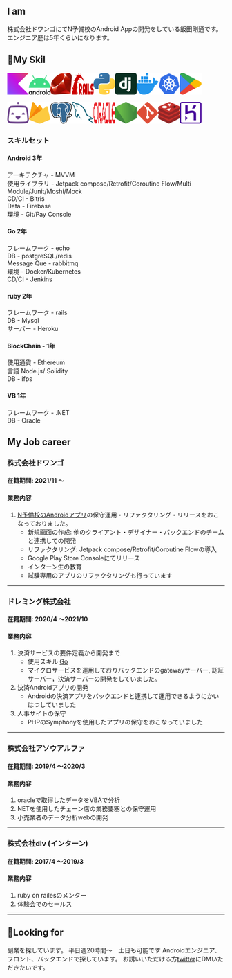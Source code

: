 ## I am
株式会社ドワンゴにてN予備校のAndroid Appの開発をしている飯田剛通です。
エンジニア歴は5年くらいになります。

## 🔭My Skil
<img src="./kotlin-icon.png" width="50" ><img src="./android-vertical.png" width="50" ><img src="./ruby.png" width="50" height="50" ><img src="./rails.png" width="50" height="50" ><img src="./python.png" width="50" height="50" ><img src="./django-icon.png" width="50" height="50" ><img src="./docker-icon.png" width="50" height="50" ><img src="./kubernetes.png" width="50" height="50" ><img src="./google-play-icon.png" width="50" height="50" >

<img src="./bitrise-icon.png" width="50" height="50" ><img src="./firebase.png" width="50" height="50" ><img src="./postgresql.png" width="50" height="50" ><img src="./mysql-icon.png" width="50" height="50" ><img src="./oracle.png" width="50" height="50" ><img src="./nodejs-icon-alt.png" width="50" height="50" ><img src="./git-icon.png" width="50" height="50" ><img src="./redis.png" width="50" height="50" ><img src="./heroku-icon.png" width="50" height="50" >

### スキルセット

#### Android 3年

アーキテクチャ - MVVM
</br>使用ライブラリ - Jetpack compose/Retrofit/Coroutine Flow/Multi Module/Junit/Moshi/Mock
</br>CD/CI - Bitris
</br>Data - Firebase
</br>環境 - Git/Pay Console

#### Go 2年

フレームワーク - echo
</br>DB - postgreSQL/redis
</br>Message Que - rabbitmq
</br>環境 - Docker/Kubernetes
</br>CD/CI - Jenkins

#### ruby 2年

フレームワーク - rails
</br>DB - Mysql
</br>サーバー - Heroku

#### BlockChain - 1年

使用通貨 - Ethereum
</br>言語 Node.js/ Solidity
</br>DB - ifps

#### VB 1年

フレームワーク - .NET
</br>DB - Oracle

## My Job career

### 株式会社ドワンゴ

#### 在籍期間: 2021/11 ～

#### 業務内容

1. [N予備校のAndroidアプリ](https://play.google.com/store/apps/details?id=nico.ed.nnn.zane&hl=ja&gl=US&pli=1)の保守運用・リファクタリング・リリースをおこなっておりました。
    - 新規画面の作成: 他のクライアント・デザイナー・バックエンドのチームと連携しての開発
    - リファクタリング: Jetpack compose/Retrofit/Coroutine Flowの導入
    - Google Play Store Consoleにてリリース
    - インターン生の教育
    - 試験専用のアプリのリファクタリングも行っています

---

### ドレミング株式会社

#### 在籍期間: 2020/4 ～2021/10

#### 業務内容

 1. 決済サービスの要件定義から開発まで
    - 使用スキル [Go](#go-2年)
    - マイクロサービスを運用しておりバックエンドのgatewayサーバー, 認証サーバー，決済サーバーの開発をしていました。
 2. 決済Androidアプリの開発
    - Androidの決済アプリをバックエンドと連携して運用できるようにかいはつしていました
 3. 人事サイトの保守
    - PHPのSymphonyを使用したアプリの保守をおこなっていました

---

### 株式会社アソウアルファ

#### 在籍期間: 2019/4 ～2020/3

#### 業務内容 

 1. oracleで取得したデータをVBAで分析
 2. NETを使用したチェーン店の業務要塞との保守運用
 3. 小売業者のデータ分析webの開発

---

### 株式会社div (インターン)

#### 在籍期間: 2017/4 ～2019/3

#### 業務内容

1. ruby on railesのメンター
2. 体験会でのセールス

---

## 👯Looking for

副業を探しています。
平日週20時間～　土日も可能です
Androidエンジニア、フロント、バックエンドで探しています。
お誘いいただける方[twitter](https://twitter.com/gorillaz815)にDMいただきたいです。
